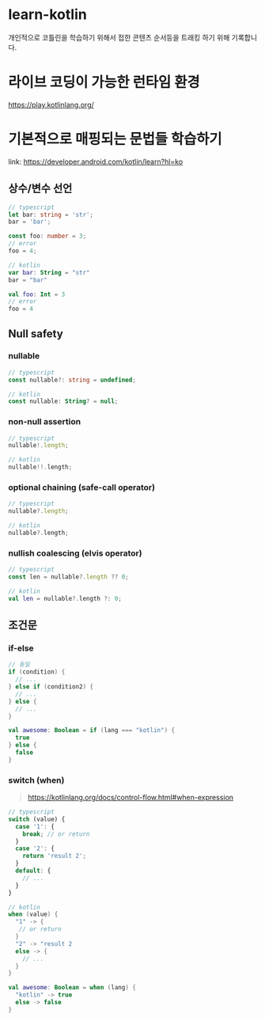 # learn-kotlin
개인적으로 코틀린을 학습하기 위해서 접한 콘텐츠 순서등을 트래킹 하기 위해 기록합니다.


# 라이브 코딩이 가능한 런타임 환경
https://play.kotlinlang.org/

# 기본적으로 매핑되는 문법들 학습하기
link: https://developer.android.com/kotlin/learn?hl=ko

## 상수/변수 선언
```ts
// typescript
let bar: string = 'str';
bar = 'bar';

const foo: number = 3;
// error
foo = 4;
```

```kotlin
// kotlin
var bar: String = "str"
bar = "bar"

val foo: Int = 3
// error
foo = 4
```

## Null safety

### nullable
```ts
// typescript
const nullable?: string = undefined;
```
```kotlin
// kotlin
const nullable: String? = null;
```

### non-null assertion
```ts
// typescript
nullable!.length;
```
```kotlin
// kotlin
nullable!!.length;
```

### optional chaining (safe-call operator)
```ts
// typescript
nullable?.length;
```
```kotlin
// kotlin
nullable?.length;
```

### nullish coalescing (elvis operator)
```ts
// typescript
const len = nullable?.length ?? 0;
```
```kotlin
// kotlin
val len = nullable?.length ?: 0;
```

## 조건문
### if-else
```kt
// 동일
if (condition) {
  // ...
} else if (condition2) {
  // ...
} else {
  // ...
}

val awesome: Boolean = if (lang === "kotlin") {
  true
} else {
  false
}
```

### switch (when)
> https://kotlinlang.org/docs/control-flow.html#when-expression
```ts
// typescript
switch (value) {
  case '1': {
    break; // or return
  }
  case '2': {
    return 'result 2';
  }
  default: {
    // ...
  }
}
```
```kt
// kotlin
when (value) {
  "1" -> {
   // or return
  }
  "2" -> "result 2
  else -> {
    // ...
  }
}

val awesome: Boolean = when (lang) {
  "kotlin" -> true
  else -> false
}
```
